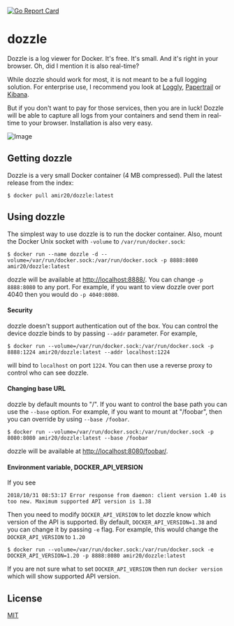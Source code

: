 [![Go Report Card](https://goreportcard.com/badge/github.com/amir20/dozzle)](https://goreportcard.com/report/github.com/amir20/dozzle)

# dozzle

Dozzle is a log viewer for Docker. It's free. It's small. And it's right in your browser. Oh, did I mention it is also real-time?

While dozzle should work for most, it is not meant to be a full logging solution. For enterprise use, I recommend you look at [Loggly](https://www.loggly.com), [Papertrail](https://papertrailapp.com) or [Kibana](https://www.elastic.co/products/kibana).

But if you don't want to pay for those services, then you are in luck! Dozzle will be able to capture all logs from your containers and send them in real-time to your browser. Installation is also very easy.

![Image](demo.gif)

## Getting dozzle

Dozzle is a very small Docker container (4 MB compressed). Pull the latest release from the index:

    $ docker pull amir20/dozzle:latest

## Using dozzle

The simplest way to use dozzle is to run the docker container. Also, mount the Docker Unix socket with `-volume` to `/var/run/docker.sock`:

    $ docker run --name dozzle -d --volume=/var/run/docker.sock:/var/run/docker.sock -p 8888:8080 amir20/dozzle:latest

dozzle will be available at [http://localhost:8888/](http://localhost:8888/). You can change `-p 8888:8080` to any port. For example, if you want to view dozzle over port 4040 then you would do `-p 4040:8080`.

#### Security

dozzle doesn't support authentication out of the box. You can control the device dozzle binds to by passing `--addr` parameter. For example,

    $ docker run --volume=/var/run/docker.sock:/var/run/docker.sock -p 8888:1224 amir20/dozzle:latest --addr localhost:1224

will bind to `localhost` on port `1224`. You can then use a reverse proxy to control who can see dozzle.

#### Changing base URL

dozzle by default mounts to "/". If you want to control the base path you can use the `--base` option. For example, if you want to mount at "/foobar",
then you can override by using `--base /foobar`.

    $ docker run --volume=/var/run/docker.sock:/var/run/docker.sock -p 8080:8080 amir20/dozzle:latest --base /foobar

dozzle will be available at [http://localhost:8080/foobar/](http://localhost:8080/foobar/).


#### Environment variable, DOCKER_API_VERSION

If you see

    2018/10/31 08:53:17 Error response from daemon: client version 1.40 is too new. Maximum supported API version is 1.38

Then you need to modify `DOCKER_API_VERSION` to let dozzle know which version of the API is supported. By default, `DOCKER_API_VERSION=1.38` and you can change it by passing `-e` flag. For example, this would change the `DOCKER_API_VERSION` to `1.20`

    $ docker run --volume=/var/run/docker.sock:/var/run/docker.sock -e DOCKER_API_VERSION=1.20 -p 8888:8080 amir20/dozzle:latest

If you are not sure what to set `DOCKER_API_VERSION` then run `docker version` which will show supported API version.

## License

[MIT](LICENSE)
